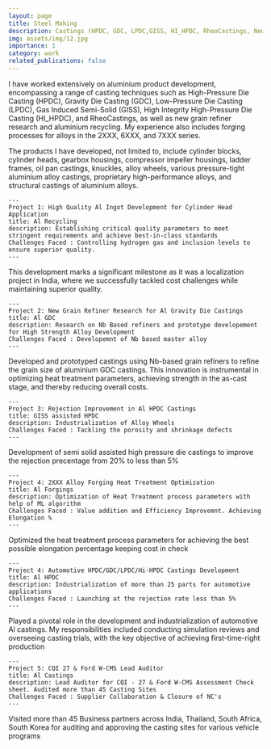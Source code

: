 ```yaml
---
layout: page
title: Steel Making 
description: Castings (HPDC, GDC, LPDC,GISS, HI_HPDC, RheoCastings, New Grain Refiner Research, Al Recycling), Forgings(2XXX, 6XXX, 7XXX) 
img: assets/img/12.jpg
importance: 1
category: work
related_publications: false
---
```


I have worked extensively on aluminium product development, encompassing a range of casting techniques such as High-Pressure Die Casting (HPDC), Gravity Die Casting (GDC), Low-Pressure Die Casting (LPDC), Gas Induced Semi-Solid (GISS), High Integrity High-Pressure Die Casting (HI_HPDC), and RheoCastings, as well as new grain refiner research and aluminium recycling. My experience also includes forging processes for alloys in the 2XXX, 6XXX, and 7XXX series.

The products I have developed, not limited to, include cylinder blocks, cylinder heads, gearbox housings, compressor impeller housings, ladder frames, oil pan castings, knuckles, alloy wheels, various pressure-tight aluminium alloy castings, proprietary high-performance alloys, and structural castings of aluminium alloys.

    ---
    Project 1: High Quality Al Ingot Development for Cylinder Head Application  
    title: Al Recycling 
    description: Establishing critical quality parameters to meet stringent requirements and achieve best-in-class standards
    Challenges Faced : Controlling hydrogen gas and inclusion levels to ensure superior quality.
    ---

This development marks a significant milestone as it was a localization project in India, where we successfully tackled cost challenges while maintaining superior quality.
   
    ---
    Project 2: New Grain Refiner Research for Al Gravity Die Castings  
    title: Al GDC 
    description: Research on Nb Based refiners and prototype developement for High Strength Alloy Development 
    Challenges Faced : Developemnt of Nb based master alloy  
    ---

Developed and prototyped castings using Nb-based grain refiners to refine the grain size of aluminium GDC castings. This innovation is instrumental in optimizing heat treatment parameters, achieving strength in the as-cast stage, and thereby reducing overall costs.
    
    ---
    Project 3: Rejection Improvement in Al HPDC Castings
    title: GISS assisted HPDC  
    description: Industrialization of Alloy Wheels
    Challenges Faced : Tackling the porosity and shrinkage defects 
    ---

Development of semi solid assisted high pressure die castings to improve the rejection precentage from 20% to less than 5%

    ---
    Project 4: 2XXX Alloy Forging Heat Treatment Optimization 
    title: Al Forgings
    description: Optimization of Heat Treatment process parameters with help of ML algorithm 
    Challenges Faced : Value addition and Efficiency Improvemnt. Achieving Elongation %
    ---

Optimized the heat treatment process parameters for achieving the best possible elongation percentage keeping cost in check

    ---
    Project 4: Automotive HPDC/GDC/LPDC/Hi-HPDC Castings Development 
    title: Al HPDC 
    description: Industrialization of more than 25 parts for automotive applications  
    Challenges Faced : Launching at the rejection rate less than 5%
    ---

Played a pivotal role in the development and industrialization of automotive Al castings. My responsibilities included conducting simulation reviews and overseeing casting trials, with the key objective of achieving first-time-right production

    ---
    Project 5: CQI 27 & Ford W-CMS Lead Auditor
    title: Al Castings
    description: Lead Auditor for CQI - 27 & Ford W-CMS Assessment Check sheet. Audited more than 45 Casting Sites 
    Challenges Faced : Supplier Collaboration & Closure of NC's
    ---

Visited more than 45 Business partners across India, Thailand, South Africa, South Korea for auditing and approving the casting sites for various vehicle programs    



